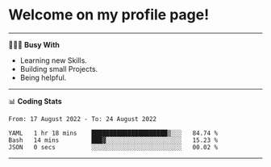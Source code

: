 # Welcome on my profile page!
<!-- print(("dralla"[::-1]+"s").capitalize()) -->

---
👨🏻‍💻 **Busy With**
* Learning new Skills.
* Building small Projects.
* Being helpful.

---
📊 **Coding Stats**
<!--START_SECTION:waka-->

```text
From: 17 August 2022 - To: 24 August 2022

YAML   1 hr 18 mins    █████████████████████▒░░░   84.74 %
Bash   14 mins         ███▓░░░░░░░░░░░░░░░░░░░░░   15.23 %
JSON   0 secs          ░░░░░░░░░░░░░░░░░░░░░░░░░   00.02 %
```

<!--END_SECTION:waka-->
---
